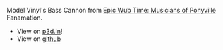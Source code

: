 Model Vinyl's Bass Cannon from [Epic Wub Time: Musicians of Ponyville](https://www.youtube.com/watch?v=Sob1t-iUCmE) Fanamation.

- View on [p3d.in](https://p3d.in/de7WQ)!
- View on [github](https://github.com/thorsummoner-modeling/mlp-fandom-basscannon/blob/master/models/EpicBassCannon.stl)

